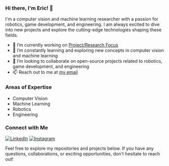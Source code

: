 ### Hi there, I'm Eric! 👋

I'm a computer vision and machine learning researcher with a passion for robotics, game development, and engineering. I am always excited to dive into new projects and explore the cutting-edge technologies shaping these fields.

- 🔭 I’m currently working on [Project/Research Focus](https://www.linkedin.com/company/institutometalmecanica/)
- 🌱 I’m constantly learning and exploring new concepts in computer vision and machine learning
- 👯 I’m looking to collaborate on open-source projects related to robotics, game development, and engineering
- 📫 Reach out to me at [my email](mailto:eric_menezes@live.com)

### Areas of Expertise

- Computer Vision
- Machine Learning
- Robotics
- Engineering

### Connect with Me

[![LinkedIn](https://img.shields.io/badge/linkedin-%230077B5.svg?style=for-the-badge&logo=linkedin&logoColor=white)](https://www.linkedin.com/in/eric-menezes-da-roza-310896101/)
[![Instagram](https://img.shields.io/badge/Instagram-%23E4405F.svg?style=for-the-badge&logo=Instagram&logoColor=white)](https://www.instagram.com/ericdaroza/)

Feel free to explore my repositories and projects below. If you have any questions, collaborations, or exciting opportunities, don't hesitate to reach out!

